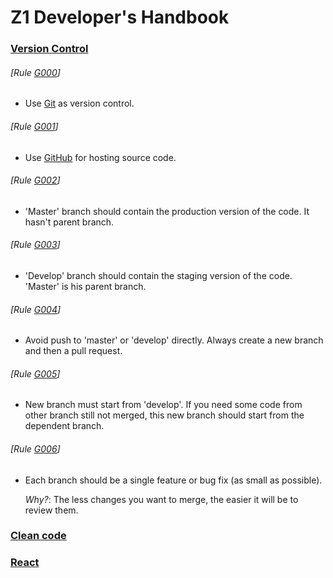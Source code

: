 # Z1 Developer's Handbook

### [Version Control](#version-control)
###### [Rule [G000](#rule-g000)]
- Use [Git](https://git-scm.com/) as version control.

###### [Rule [G001](#rule-g001)]
- Use [GitHub](https://github.com/z1digitalstudio) for hosting source code.

###### [Rule [G002](#rule-g002)]
- 'Master' branch should contain the production version of the code. It hasn't parent branch.

###### [Rule [G003](#rule-g003)]
- 'Develop' branch should contain the staging version of the code. 'Master' is his parent branch.

###### [Rule [G004](#rule-g004)]
- Avoid push to 'master' or 'develop' directly. Always create a new branch and then a pull request.

###### [Rule [G005](#rule-g005)]
- New branch must start from 'develop'. If you need some code from other branch still not merged, this new branch should start from the dependent branch.

###### [Rule [G006](#rule-g006)]
- Each branch should be a single feature or bug fix (as small as possible).

  *Why?*: The less changes you want to merge, the easier it will be to review them.

### [Clean code](#clean-code)

### [React](#react)
